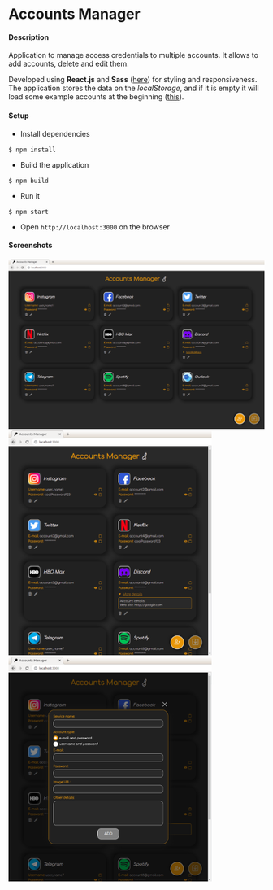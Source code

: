 # Accounts Manager

#### Description

Application to manage access credentials to multiple accounts.
It allows to add accounts, delete and edit them.

Developed using **React.js** and **Sass** ([here](src/App.scss)) for styling and responsiveness.
The application stores the data on the *localStorage*, and if it is empty it will load some example accounts at the beginning ([this](src/utils/accounts.js)).

#### Setup

* Install dependencies
```
$ npm install
```
* Build the application
```
$ npm build
```
* Run it
```
$ npm start
```
* Open `http://localhost:3000` on the browser

#### Screenshots

<img src="others/screenshot-1.png" width="600"/>
<br>
<img src="others/screenshot-2.png" width="400"/>
<br>
<img src="others/screenshot-3.png" width="400"/>